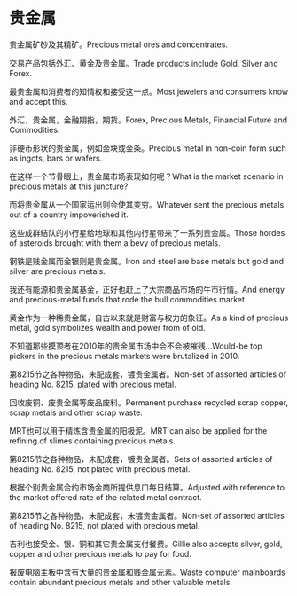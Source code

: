 # 贵金属

<p><span class="chinese">贵金属矿砂及其精矿。</span><span class="english">Precious metal ores and concentrates.</span></p>

<p><span class="chinese">交易产品包括外汇、黄金及贵金属。</span><span class="english">Trade products include Gold, Silver and Forex.</span></p>

<p><span class="chinese">最贵金属和消费者的知情权和接受这一点。</span><span class="english">Most jewelers and consumers know and accept this.</span></p>

<p><span class="chinese">外汇，贵金属，金融期指，期货。</span><span class="english">Forex, Precious Metals, Financial Future and Commodities.</span></p>

<p><span class="chinese">非硬币形状的贵金属，例如金块或金条。</span><span class="english">Precious metal in non-coin form such as ingots, bars or wafers.</span></p>

<p><span class="chinese">在这样一个节骨眼上，贵金属市场表现如何呢？</span><span class="english">What is the market scenario in precious metals at this juncture?</span></p>

<p><span class="chinese">而将贵金属从一个国家运出则会使其变穷。</span><span class="english">Whatever sent the precious metals out of a country impoverished it.</span></p>

<p><span class="chinese">这些成群结队的小行星给地球和其他内行星带来了一系列贵金属。</span><span class="english">Those hordes of asteroids brought with them a bevy of precious metals.</span></p>

<p><span class="chinese">钢铁是贱金属而金银则是贵金属。</span><span class="english">Iron and steel are base metals but gold and silver are precious metals.</span></p>

<p><span class="chinese">我还有能源和贵金属基金，正好也赶上了大宗商品市场的牛市行情。</span><span class="english">And energy and precious-metal funds that rode the bull commodities market.</span></p>

<p><span class="chinese">黄金作为一种稀贵金属，自古以来就是财富与权力的象征。</span><span class="english">As a kind of precious metal, gold symbolizes wealth and power from of old.</span></p>

<p><span class="chinese">不知道那些摸顶者在2010年的贵金属市场中会不会被摧残…</span><span class="english">Would-be top pickers in the precious metals markets were brutalized in 2010.</span></p>

<p><span class="chinese">第8215节之各种物品，未配成套，镀贵金属者。</span><span class="english">Non-set of assorted articles of heading No. 8215, plated with precious metal.</span></p>

<p><span class="chinese">回收废铜、废贵金属等废品废料。</span><span class="english">Permanent purchase recycled scrap copper, scrap metals and other scrap waste.</span></p>

<p><span class="chinese">MRT也可以用于精炼含贵金属的阳极泥。</span><span class="english">MRT can also be applied for the refining of slimes containing precious metals.</span></p>

<p><span class="chinese">第8215节之各种物品，未配成套，镀贵金属者。</span><span class="english">Sets of assorted articles of heading No. 8215, not plated with precious metal.</span></p>

<p><span class="chinese">根据个别贵金属合约市场金商所提供息口每日结算。</span><span class="english">Adjusted with reference to the market offered rate of the related metal contract.</span></p>

<p><span class="chinese">第8215节之各种物品，未配成套，未镀贵金属者。</span><span class="english">Non-set of assorted articles of heading No. 8215, not plated with precious metal.</span></p>

<p><span class="chinese">吉利也接受金、银、铜和其它贵金属支付餐费。</span><span class="english">Gillie also accepts silver, gold, copper and other precious metals to pay for food.</span></p>

<p><span class="chinese">报废电脑主板中含有大量的贵金属和贱金属元素。</span><span class="english">Waste computer mainboards contain abundant precious metals and other valuable metals.</span></p>

